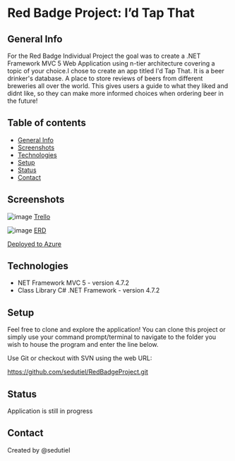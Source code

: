# Red Badge Project: I’d Tap That
## General Info

For the Red Badge Individual Project the goal was to create a .NET Framework MVC 5 Web Application using n-tier architecture covering a topic of your choice.I chose to create an app titled I'd Tap That. It is a beer drinker's database. A place to store reviews of beers from different breweries all over the world. This gives users a guide to what they liked and didnt like, so they can make more informed choices when ordering beer in the future!

## Table of contents
* [General Info](#general-Info)
* [Screenshots](#screenshots)
* [Technologies](#technologies)
* [Setup](#setup)
* [Status](#status)
* [Contact](#contact)

## Screenshots 
![image](https://user-images.githubusercontent.com/72028079/104500431-6f998500-55ac-11eb-9065-7dd1d0e39ddb.png)
<a href="https://trello.com/b/kUfq0tD2/id-tap-that">Trello</a>

![image](https://user-images.githubusercontent.com/72028079/104500728-c606c380-55ac-11eb-9ca9-6c8fa52ebe02.png)
<a href="https://lucid.app/lucidchart/220fe653-5802-4bf9-a8c4-20f6a1dc7e49/edit?page=0_0#">ERD</a>


<a href="https://idtapthat.azurewebsites.net">Deployed to Azure</a>


## Technologies 

* NET Framework MVC 5 - version 4.7.2
* Class Library C# .NET Framework - version 4.7.2

## Setup

Feel free to clone and explore the application! You can clone this project or simply use your command prompt/terminal to navigate to the folder you wish to house the program and enter the line below.

Use Git or checkout with SVN using the web URL:

https://github.com/sedutiel/RedBadgeProject.git


## Status 

Application is still in progress

## Contact
Created by @sedutiel
